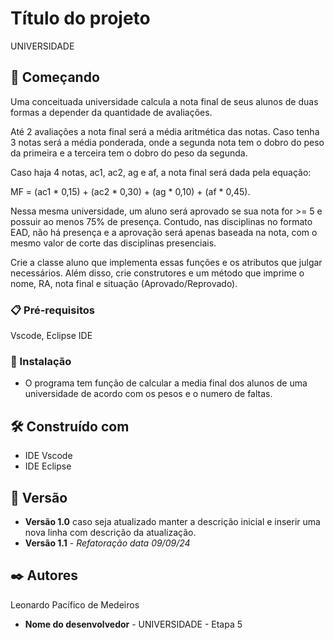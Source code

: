 # Título do projeto

UNIVERSIDADE

## 🚀 Começando

Uma conceituada universidade calcula a nota final de seus alunos de duas formas a depender da quantidade de avaliações.

Até 2 avaliações a nota final será a média aritmética das notas. Caso tenha 3 notas será a média ponderada, onde a segunda nota tem o dobro do peso da primeira e a terceira tem o dobro do peso da segunda.

Caso haja 4 notas, ac1, ac2, ag e af, a nota final será dada pela equação:

MF = (ac1 * 0,15) + (ac2 * 0,30) + (ag * 0,10) + (af * 0,45).

Nessa mesma universidade, um aluno será aprovado se sua nota for >= 5 e possuir ao menos 75% de presença. Contudo, nas disciplinas no formato EAD, não há presença e a aprovação será apenas baseada na nota, com o mesmo valor de corte das disciplinas presenciais.

Crie a classe aluno que implementa essas funções e os atributos que julgar necessários. Além disso, crie construtores e um método que imprime o nome, RA, nota final e situação (Aprovado/Reprovado).



### 📋 Pré-requisitos

Vscode, Eclipse IDE

### 🔧 Instalação

* O programa tem função de calcular a media final dos alunos de uma universidade de acordo com os pesos e o numero de faltas.

## 🛠️ Construído com

* IDE Vscode
* IDE Eclipse

## 📌 Versão

* **Versão 1.0** caso seja atualizado manter a descrição inicial e inserir uma nova linha com descrição da atualização.
* **Versão 1.1** - *Refatoração* *data 09/09/24*

## ✒️ Autores

Leonardo Pacífico de Medeiros

* **Nome do desenvolvedor** - UNIVERSIDADE - Etapa 5

